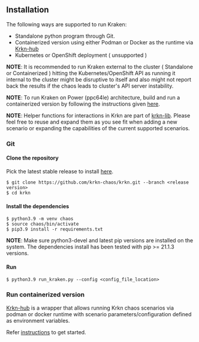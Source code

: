 ## Installation

The following ways are supported to run Kraken:

- Standalone python program through Git.
- Containerized version using either Podman or Docker as the runtime via [Krkn-hub](https://github.com/krkn-chaos/krkn-hub)
- Kubernetes or OpenShift deployment ( unsupported )

**NOTE**: It is recommended to run Kraken external to the cluster ( Standalone or Containerized ) hitting the Kubernetes/OpenShift API as running it internal to the cluster might be disruptive to itself and also might not report back the results if the chaos leads to cluster's API server instability.

**NOTE**: To run Kraken on Power (ppc64le) architecture, build and run a containerized version by following the
 instructions given [here](https://github.com/krkn-chaos/krkn/blob/main/containers/build_own_image-README.md).

**NOTE**: Helper functions for interactions in Krkn are part of [krkn-lib](https://github.com/redhat-chaos/krkn-lib). 
Please feel free to reuse and expand them as you see fit when adding a new scenario or expanding 
the capabilities of the current supported scenarios.


### Git

#### Clone the repository
Pick the latest stable release to install [here](https://github.com/krkn-chaos/krkn/releases).
```
$ git clone https://github.com/krkn-chaos/krkn.git --branch <release version>
$ cd krkn
```

#### Install the dependencies
```
$ python3.9 -m venv chaos
$ source chaos/bin/activate
$ pip3.9 install -r requirements.txt
```

**NOTE**: Make sure python3-devel and latest pip versions are installed on the system. The dependencies install has been tested with pip >= 21.1.3 versions.

#### Run
```
$ python3.9 run_kraken.py --config <config_file_location>
```

### Run containerized version
[Krkn-hub](https://github.com/krkn-chaos/krkn-hub) is a wrapper that allows running Krkn chaos scenarios via podman or docker runtime with scenario parameters/configuration defined as environment variables.

Refer [instructions](https://github.com/krkn-chaos/krkn-hub#supported-chaos-scenarios) to get started.
